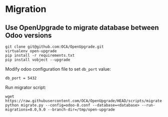 # Migration

## Use OpenUpgrade to migrate database between Odoo versions

```
git clone git@github.com:OCA/OpenUpgrade.git
virtualenv open-upgrade
pip install -r requirements.txt
pip install vobject --upgrade
```

Modify odoo configuration file to set `db_port` value:

```
db_port = 5432
```

Run migrator script:

```
wget https://raw.githubusercontent.com/OCA/OpenUpgrade/HEAD/scripts/migrate.py
python migrate.py --config=odoo-8.conf --database=<database> --run-migrations=8.0,9.0 --branch-dir=/tmp/open-upgrade
```
